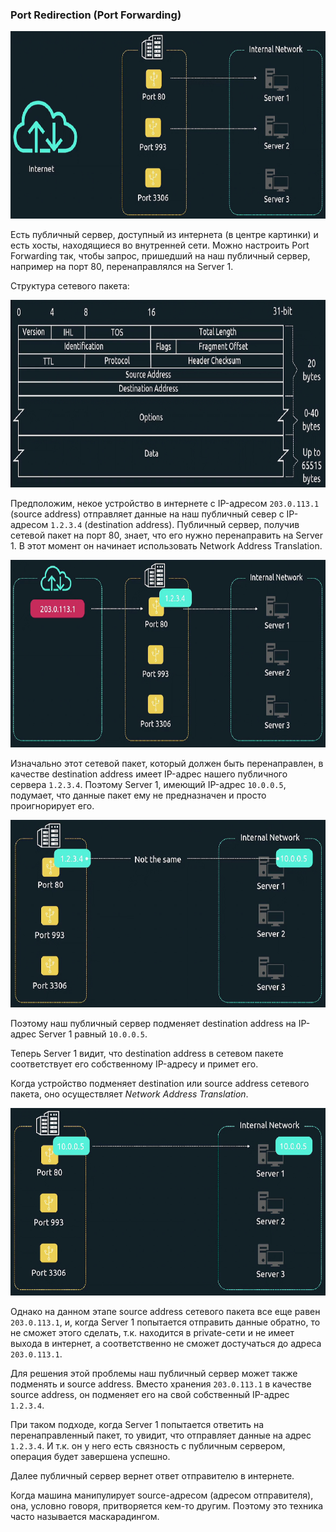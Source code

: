 ### Port Redirection (Port Forwarding)

<img src="image.png" width="700" height="300"><br>

Есть публичный сервер, доступный из интернета (в центре картинки) и есть хосты, находящиеся во внутренней сети. Можно настроить Port Forwarding так, чтобы запрос, пришедший на наш публичный сервер, например на порт 80, перенаправлялся на Server 1.

Структура сетевого пакета:

<img src="image-1.png" width="700" height="300"><br>

Предположим, некое устройство в интернете с IP-адресом `203.0.113.1` (source address) отправляет данные на наш публичный север с IP-адресом `1.2.3.4` (destination address). Публичный сервер, получив сетевой пакет на порт 80, знает, что его нужно перенаправить на Server 1. В этот момент он начинает использовать Network Address Translation.

<img src="image-2.png" width="700" height="300"><br>

Изначально этот сетевой пакет, который должен быть перенаправлен, в качестве destination address имеет IP-адрес нашего публичного сервера `1.2.3.4`. Поэтому Server 1, имеющий IP-адрес `10.0.0.5`, подумает, что данные пакет ему не предназначен и просто проигнорирует его.

<img src="image-3.png" width="700" height="300"><br>

Поэтому наш публичный сервер подменяет destination address на IP-адрес Server 1 равный `10.0.0.5`.

Теперь Server 1 видит, что destination address в сетевом пакете соответствует его собственному IP-адресу и примет его.

Когда устройство подменяет destination или source address сетевого пакета, оно осуществляет *Network Address Translation*.

<img src="image-4.png" width="700" height="300"><br>

Однако на данном этапе source address сетевого пакета все еще равен `203.0.113.1`, и, когда Server 1 попытается отправить данные обратно, то не сможет этого сделать, т.к. находится в private-сети и не имеет выхода в интернет, а соответственно не сможет достучаться до адреса `203.0.113.1`.

Для решения этой проблемы наш публичный сервер может также подменять и source address. Вместо хранения `203.0.113.1` в качестве source address, он подменяет его на свой собственный IP-адрес `1.2.3.4`.

При таком подходе, когда Server 1 попытается ответить на перенаправленный пакет, то увидит, что отправляет данные на адрес `1.2.3.4`. И т.к. он у него есть связность с публичным сервером, операция будет завершена успешно.

Далее публичный сервер вернет ответ отправителю в интернете.

Когда машина манипулирует source-адресом (адресом отправителя), она, условно говоря, притворяется кем-то другим. Поэтому это техника часто называется маскарадингом.
